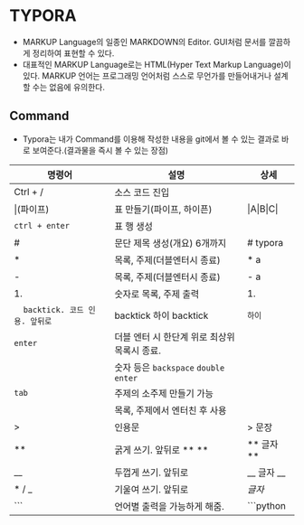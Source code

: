# TYPORA
- MARKUP Language의 일종인 MARKDOWN의 Editor. GUI처럼 문서를 깔끔하게 정리하여 표현할 수 있다.
- 대표적인 MARKUP Language로는 HTML(Hyper Text Markup Language)이 있다. MARKUP 언어는 프로그래밍 언어처럼 스스로 무언가를 만들어내거나 설계할 수는 없음에 유의한다.

## Command

* Typora는 내가 Command를 이용해 작성한 내용을 git에서 볼 수 있는 결과로 바로 보여준다.(결과물을 즉시 볼 수 있는 장점)

| 명령어       | 설명                          | 상세        |
| ------------ | ----------------------------- | ----------- |
| Ctrl + /     | 소스 코드 진입                |             |
| \|(파이프)   | 표 만들기(파이프, 하이픈)     | \|A\|B\|C\| |
| `ctrl + enter` | 표 행 생성                    |             |
| #            | 문단 제목 생성(개요) 6개까지  | # typora    |
| *            | 목록, 주제(더블엔터시 종료)   | * a         |
| -            | 목록, 주제(더블엔터시 종료)   | - a         |
| 1.           | 숫자로 목록, 주제 출력        | 1.          |
| ```  backtick. 코드 인용. 앞뒤로```       |backtick 하이 backtick|`하이`|
| `enter`      | 더블 엔터 시 한단계 위로 최상위 목록시 종료. |             |
|  | 숫자 등은 `backspace` `double enter` |             |
| `tab`        | 주제의 소주제 만들기 가능     |             |
|              | 목록, 주제에서 엔터친 후 사용 |             |
| >            | 인용문                        | > 문장      |
| **           | 굵게 쓰기. 앞뒤로 ** **       | ** 글자 **  |
| __           | 두껍게 쓰기. 앞뒤로           | __ 글자 __  |
| * / _        | 기울여 쓰기. 앞뒤로           | *글자*      |
| ```          | 언어별 출력을 가능하게 해줌.  | ```python   | \```python                                   ||

